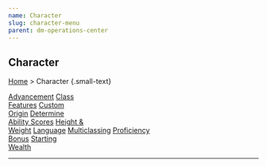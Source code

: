 ```yaml
---
name: Character
slug: character-menu
parent: dm-operations-center
---
```

## Character
[Home](dm-operations-center) > Character {.small-text}

<div class="menu-container">
    <a href="advancement">Advancement</a>
    <a href="class-features">Class<br/> Features</a>
    <a href="custom-origin">Custom<br/> Origin</a>
    <a href="determine-ability-scores">Determine<br/> Ability Scores</a>
    <a href="height-and-weight">Height &<br/> Weight</a>
    <a href="languages">Language</a>
    <a href="multiclassing">Multiclassing</a>
    <a href="proficiency-bonus">Proficiency<br/> Bonus</a>
    <a href="starting-wealth">Starting<br/> Wealth</a>
</div>
<hr/>